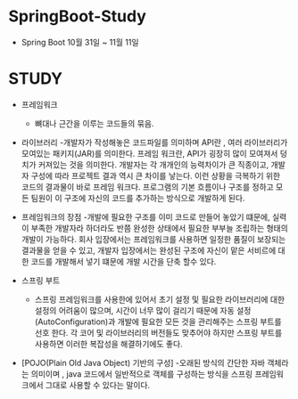 # SpringBoot-Study
- Spring Boot 10월 31일 ~ 11월 11일 

# STUDY
- 프레임워크 
	 - 뼈대나 근간을 이루는 코드들의 묶음.
   
- 라이브러리
  -개발자가 작성해놓은 코드파일를 의미하며 
	API란 , 여러 라이브러리가 모여있는 패키지(JAR)를 의미한다.
	프레임 워크란,  API가 굉장히 많이 모여져서 덩치가 커져있는 것을 의미한다.
	개발자는 각 개개인의 능력차이가 큰 직종이고, 개발자 구성에 따라 프로젝트 결과 역시
	큰 차이를 낳는다. 이런 상황을 극복하기 위한  코드의 결과물이 바로 프레임 워크다.
	프로그램의 기본 흐름이나 구조를 정하고 모든 팀원이 이 구조에 자신의 코드를 추가하는 방식으로
	개발하게 된다.

- 프레임워크의 장점
      -개발에 필요한 구조를 이미 코드로 만들어 놓았기 떄문에, 실력이 부족한 개발자라 하더라도
	     반쯤 완성한 상태에서 필요한 부부늘 조립하는 형태의 개발이 가능하다.
	     회사 입장에서는 프레임워크를 사용하면 일정한 품질이 보장되는 결과물을 얻을 수 있고,
	     개발자 입장에서는 완성된 구조에 자신이 맡은 서비르에 대한 코드를 개발해서 넣기 떄문에 
	     개발 시간을 단축 할수 있다.

- 스프링 부트
	- 스프링 프레임워크를 사용한에 있어서 초기 설정 및 필요한 라이브러리에 대한 설정의 어려움이 많으며,
	시간이 너무 많이 걸리기 때문에 자동 설정(AutoConfiguration)과 개발에 필요한 모든 것을 관리해주는
	스프링 부트를 선호 한다. 각 코어 및 라이브러리의 버전들도 맞추어야 하지만 스프링 부트를 사용하면
	이러한 복잡성을 해결하기에도 좋다.
  
- [POJO(Plain Old Java Object) 기반의 구성] 
  -오래된 방식의 간단한 자바 객체라는 의미이며 , java 코드에서 일반적으로
	객체를 구성하는 방식을 스프링 프레임워크에서 그대로 사용할 수 있다는 말이다.
  
  
